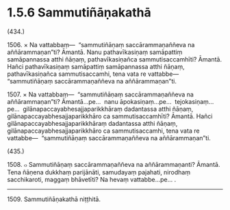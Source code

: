 

# 1.5.6 Sammutiñāṇakathā




(434.)

1506\. × Na vattabbaṃ—  “sammutiñāṇaṃ saccārammaṇaññeva na aññārammaṇan”ti? Āmantā. Nanu pathavīkasiṇaṃ samāpattiṃ samāpannassa atthi ñāṇaṃ, pathavīkasiṇañca sammutisaccamhīti? Āmantā. Hañci pathavīkasiṇaṃ samāpattiṃ samāpannassa atthi ñāṇaṃ, pathavīkasiṇañca sammutisaccamhi, tena vata re vattabbe—  “sammutiñāṇaṃ saccārammaṇaññeva na aññārammaṇan”ti.

1507\. × Na vattabbaṃ—  “sammutiñāṇaṃ saccārammaṇaññeva na aññārammaṇan”ti? Āmantā…pe…  nanu āpokasiṇaṃ…pe…  tejokasiṇaṃ…pe…  gilānapaccayabhesajjaparikkhāraṃ dadantassa atthi ñāṇaṃ, gilānapaccayabhesajjaparikkhāro ca sammutisaccamhīti? Āmantā. Hañci gilānapaccayabhesajjaparikkhāraṃ dadantassa atthi ñāṇaṃ, gilānapaccayabhesajjaparikkhāro ca sammutisaccamhi, tena vata re vattabbe—  “sammutiñāṇaṃ saccārammaṇaññeva na aññārammaṇan”ti.

(435.)

1508\. ๐ Sammutiñāṇaṃ saccārammaṇaññeva na aññārammaṇanti? Āmantā. Tena ñāṇena dukkhaṃ parijānāti, samudayaṃ pajahati, nirodhaṃ sacchikaroti, maggaṃ bhāvetīti? Na hevaṃ vattabbe…pe… .

---

1509\. Sammutiñāṇakathā niṭṭhitā.





